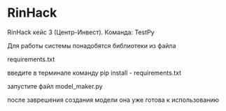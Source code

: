 # RinHack
RinHack кейс 3 (Центр-Инвест). Команда: TestPy

 Для работы системы понадобятся библиотеки из файла

 requirements.txt

 введите в терминале команду pip install - requirements.txt

 запустите файл model_maker.py

 после заврешения создания модели она уже готова к использованию
